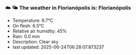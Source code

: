 ### ☁️ 🌤️  The weather in Florianópolis is: Florianópolis

- Temperature: 9.7°C
- On flesh: 6.5°C
- Relative air humidity: 45%
- Rain: 0.0 mm
- Description: Clear sky
- last updated: 2025-06-24T06:28:07.873237
